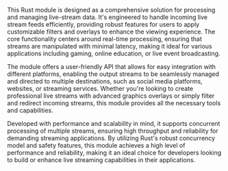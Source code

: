 This Rust module is designed as a comprehensive solution for processing and managing live-stream data. It's engineered to handle incoming live stream feeds efficiently, providing robust features for users to apply customizable filters and overlays to enhance the viewing experience. The core functionality centers around real-time processing, ensuring that streams are manipulated with minimal latency, making it ideal for various applications including gaming, online education, or live event broadcasting.

The module offers a user-friendly API that allows for easy integration with different platforms, enabling the output streams to be seamlessly managed and directed to multiple destinations, such as social media platforms, websites, or streaming services. Whether you're looking to create professional live streams with advanced graphics overlays or simply filter and redirect incoming streams, this module provides all the necessary tools and capabilities.

Developed with performance and scalability in mind, it supports concurrent processing of multiple streams, ensuring high throughput and reliability for demanding streaming applications. By utilizing Rust's robust concurrency model and safety features, this module achieves a high level of performance and reliability, making it an ideal choice for developers looking to build or enhance live streaming capabilities in their applications.